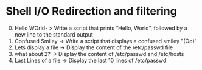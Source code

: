 # Shell I/O Redirection and filtering
0. Hello WOrld- > Write a script that prints “Hello, World”, followed by a new line to the standard output
1. Confused Smiley -> Write a script that displays a confused smiley "(Ôo)'
2. Lets display a file -> Display the content of the /etc/passwd file
3. what about 2? -> Display the content of /etc/passwd and /etc/hosts
4. Last Lines of a file -> Display the last 10 lines of /etc/passwd
